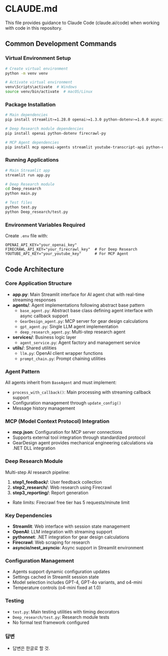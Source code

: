 # CLAUDE.md

This file provides guidance to Claude Code (claude.ai/code) when working with code in this repository.

## Common Development Commands

### Virtual Environment Setup
```bash
# Create virtual environment
python -m venv venv

# Activate virtual environment
venv\Scripts\activate  # Windows
source venv/bin/activate  # macOS/Linux
```

### Package Installation
```bash
# Main dependencies
pip install streamlit>=1.28.0 openai>=1.3.0 python-dotenv>=1.0.0 asyncio>=3.4.3 typing-extensions>=4.5.0

# Deep Research module dependencies
pip install openai python-dotenv firecrawl-py

# MCP Agent dependencies
pip install mcp openai-agents streamlit youtube-transcript-api python-dotenv
```

### Running Applications
```bash
# Main Streamlit app
streamlit run app.py

# Deep Research module
cd Deep_research
python main.py

# Test files
python test.py
python Deep_research/test.py
```

### Environment Variables Required
Create `.env` file with:
```
OPENAI_API_KEY="your_openai_key"
FIRECRAWL_API_KEY="your_firecrawl_key"  # For Deep Research
YOUTUBE_API_KEY="your_youtube_key"      # For MCP Agent
```

## Code Architecture

### Core Application Structure
- **app.py**: Main Streamlit interface for AI agent chat with real-time streaming responses
- **agents/**: Agent implementations following abstract base pattern
  - `base_agent.py`: Abstract base class defining agent interface with async callback support
  - `GearDesign_agent.py`: MCP server for gear design calculations
  - `gpt_agent.py`: Single LLM agent implementation
  - `deep_research_agent.py`: Multi-step research agent
- **services/**: Business logic layer
  - `agent_service.py`: Agent factory and management service
- **utils/**: Shared utilities
  - `llm.py`: OpenAI client wrapper functions
  - `prompt_chain.py`: Prompt chaining utilities

### Agent Pattern
All agents inherit from `BaseAgent` and must implement:
- `process_with_callback()`: Main processing with streaming callback support
- Configuration management through `update_config()`
- Message history management

### MCP (Model Context Protocol) Integration
- **mcp.json**: Configuration for MCP server connections
- Supports external tool integration through standardized protocol
- GearDesign agent provides mechanical engineering calculations via .NET DLL integration

### Deep Research Module
Multi-step AI research pipeline:
1. **step1_feedback/**: User feedback collection
2. **step2_research/**: Web research using Firecrawl
3. **step3_reporting/**: Report generation
- Rate limits: Firecrawl free tier has 5 requests/minute limit

### Key Dependencies
- **Streamlit**: Web interface with session state management
- **OpenAI**: LLM integration with streaming support
- **pythonnet**: .NET integration for gear design calculations
- **Firecrawl**: Web scraping for research
- **asyncio/nest_asyncio**: Async support in Streamlit environment

### Configuration Management
- Agents support dynamic configuration updates
- Settings cached in Streamlit session state
- Model selection includes GPT-4, GPT-4o variants, and o4-mini
- Temperature controls (o4-mini fixed at 1.0)

### Testing
- `test.py`: Main testing utilities with timing decorators
- `Deep_research/test.py`: Research module tests
- No formal test framework configured

### 답변
- 답변은 한글로 할 것.

